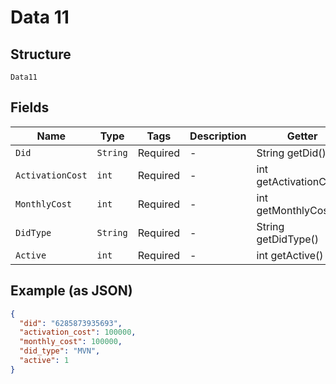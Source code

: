 
# Data 11

## Structure

`Data11`

## Fields

| Name | Type | Tags | Description | Getter | Setter |
|  --- | --- | --- | --- | --- | --- |
| `Did` | `String` | Required | - | String getDid() | setDid(String did) |
| `ActivationCost` | `int` | Required | - | int getActivationCost() | setActivationCost(int activationCost) |
| `MonthlyCost` | `int` | Required | - | int getMonthlyCost() | setMonthlyCost(int monthlyCost) |
| `DidType` | `String` | Required | - | String getDidType() | setDidType(String didType) |
| `Active` | `int` | Required | - | int getActive() | setActive(int active) |

## Example (as JSON)

```json
{
  "did": "6285873935693",
  "activation_cost": 100000,
  "monthly_cost": 100000,
  "did_type": "MVN",
  "active": 1
}
```

